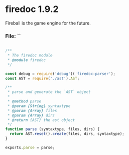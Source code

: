 
# firedoc 1.9.2

Fireball is the game engine for the future.


### File: ``

```js

/**
 * The firedoc module
 * @module firedoc
 */

const debug = require('debug')('firedoc:parser');
const AST = require('./ast').AST;

/**
 * parse and generate the `AST` object
 *
 * @method parse
 * @param {String} syntaxtype
 * @param {Array} files
 * @param {Array} dirs
 * @return {AST} the ast object
 */
function parse (syntaxtype, files, dirs) {
  return AST.reset().create(files, dirs, syntaxtype);
}

exports.parse = parse;

```
